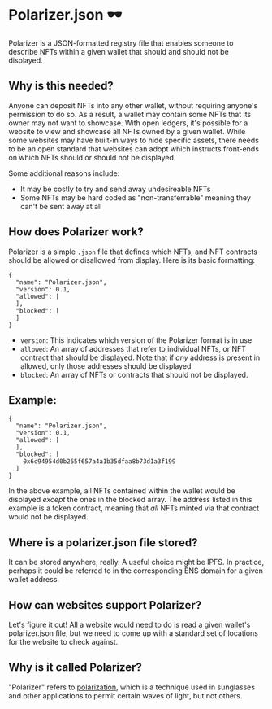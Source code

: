 # Polarizer.json 🕶
Polarizer is a JSON-formatted registry file that enables someone to describe NFTs within a given wallet that should and should not be displayed.

## Why is this needed?
Anyone can deposit NFTs into any other wallet, without requiring anyone's permission to do so. As a result, a wallet may contain some NFTs that its owner may not want to showcase. With open ledgers, it's possible for a website to view and showcase all NFTs owned by a given wallet. While some websites may have built-in ways to hide specific assets, there needs to be an open standard that websites can adopt which instructs front-ends on which NFTs should or should not be displayed.

Some additional reasons include:
- It may be costly to try and send away undesireable NFTs
- Some NFTs may be hard coded as "non-transferrable" meaning they can't be sent away at all

## How does Polarizer work?
Polarizer is a simple `.json` file that defines which NFTs, and NFT contracts should be allowed or disallowed from display. Here is its basic formatting:

```
{
  "name": "Polarizer.json",
  "version": 0.1,
  "allowed": [
  ],
  "blocked": [
  ]
}
```

- `version`: This indicates which version of the Polarizer format is in use
- `allowed`: An array of addresses that refer to individual NFTs, or NFT contract that should be displayed. Note that if *any* address is present in allowed, only those addresses should be displayed
- `blocked`: An array of NFTs or contracts that should not be displayed.

## Example:

```
{
  "name": "Polarizer.json",
  "version": 0.1,
  "allowed": [
  ],
  "blocked": [
    0x6c94954d0b265f657a4a1b35dfaa8b73d1a3f199
  ]
}
```

In the above example, all NFTs contained within the wallet would be displayed *except* the ones in the blocked array. The address listed in this example is a token contract, meaning that *all* NFTs minted via that contract would not be displayed.

## Where is a polarizer.json file stored?
It can be stored anywhere, really. A useful choice might be IPFS. In practice, perhaps it could be referred to in the corresponding ENS domain for a given wallet address.

## How can websites support Polarizer?
Let's figure it out! All a website would need to do is read a given wallet's polarizer.json file, but we need to come up with a standard set of locations for the website to check against.

## Why is it called Polarizer?
"Polarizer" refers to [polarization](https://en.wikipedia.org/wiki/Polarization_(waves)), which is a technique used in sunglasses and other applications to permit certain waves of light, but not others.
